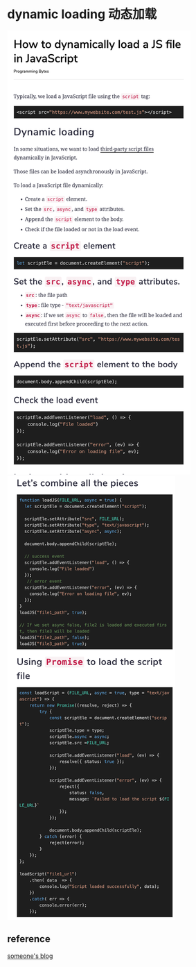 # dynamic loading 动态加载

![70](../Image/javascript/72.png)
![71](../Image//javascript/71.png)

## reference

[someone's blog](https://www.educative.io/edpresso/how-to-dynamically-load-a-js-file-in-javascript)
